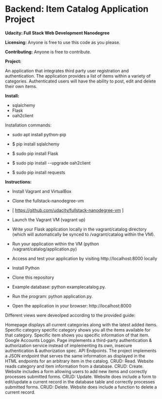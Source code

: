 # Backend: Item Catalog Application Project
**Udacity: Full Stack Web Development Nanodegree**

**Licensing:** 
Anyone is free to use this code as you please. 

**Contributing:**
Anyone is free to contribute.

**Project:** 

 An application that integrates third party user registration and authentication. The application provides a list of items within a variety of categories. Authenticated users will have the ability to post, edit and delete their own items. 

**Install:**

* sqlalchemy
* Flask
* oah2client


Installation commands: 

* sudo apt install python-pip
 
* $ pip install sqlalchemy

* $ sudo pip install Flask

* $ sudo pip install --upgrade oah2client

* $ sudo pip install requests


**Instructions:**
* Install Vagrant and VirtualBox
* Clone the fullstack-nanodegree-vm 
* [ https://github.com/udacity/fullstack-nanodegree-vm ]
* Launch the Vagrant VM (vagrant up)
* Write your Flask application locally in the vagrant/catalog directory (which will automatically be synced to /vagrant/catalog within the VM).
* Run your application within the VM (python /vagrant/catalog/application.py)
* Access and test your application by visiting http://localhost:8000 locally

* Install Python
* Clone this repository
* Example database: python examplecatalog.py.
* Run the program: python application.py.
* Open the application in your browser: http://localhost:8000

Different views were deveolped according to the provided guide:

Homepage displays all current categories along with the latest added items.
Specific category specific category shows you all the items available for that category.
Specific item shows you specific information of that item.
Google Accounts Loggin. Page implements a third-party authentication & authorization service instead of implementing its own, insecure authentication & authorization spec.
API Endpoints. The project implements a JSON endpoint that serves the same information as displayed in the HTML endpoints for an arbitrary item in the catalog.
CRUD: Read. Website reads category and item information from a database.
CRUD: Create. Website includes a form allowing users to add new items and correctly processes submitted forms.
CRUD: Update. Website does include a form to edit/update a current record in the database table and correctly processes submitted forms.
CRUD: Delete. Website does include a function to delete a current record.